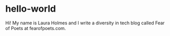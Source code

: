 # hello-world

Hi! My name is Laura Holmes and I write a diversity in tech blog called Fear of Poets at fearofpoets.com. 
